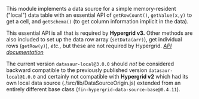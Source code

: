 This module implements a data source for a simple memory-resident ("local") data table with an essential API of `getRowCount()`, `getValue(x,y)` to get a cell, and `getSchema()` (to get column information implicit in the data).

This essential API is all that is required by **Hypergrid v3.** Other methods are also included to set up the data row array (`setData(arr)`), get individual rows (`getRow(y)`), _etc.,_ but these are not required by Hypergrid. [_API documentation_](https://github.com/fin-hypergrid/core/wiki/Data-Model-API)

The current version `datasaur-local@3.0.0` should _not_ be considered backward compatible to the previously published version `datasaur-local@1.0.0` and certainly not compatible with **Hypergrid v2** which had its own local data source (./src/lib/DataSourceOrigin.js) extended from an entirely different base class (`fin-hypergrid-data-source-base@0.4.11`).
